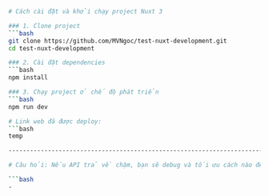 ```bash
# Cách cài đặt và khởi chạy project Nuxt 3

### 1. Clone project
```bash
git clone https://github.com/MVNgoc/test-nuxt-development.git
cd test-nuxt-development

### 2. Cài đặt dependencies
```bash
npm install

### 3. Chạy project ở chế độ phát triển
```bash
npm run dev

# Link web đã được deploy: 
```bash
temp

-----------------------------------------------------------------------------------------

# Câu hỏi: Nếu API trả về chậm, bạn sẽ debug và tối ưu cách nào để cải thiện tốc độ load?

```bash
- 
